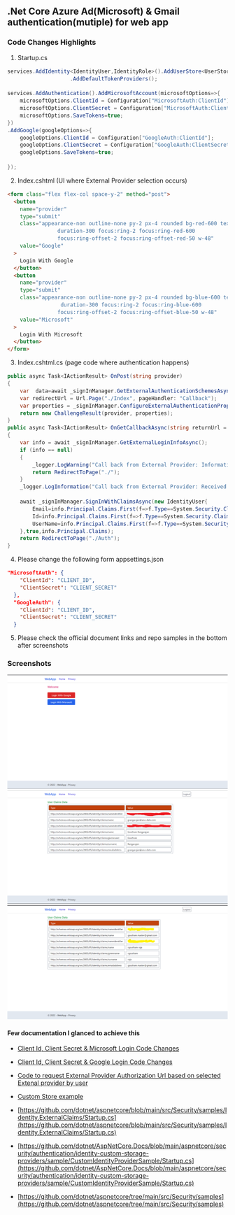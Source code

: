 ## .Net Core Azure Ad(Microsoft) & Gmail authentication(mutiple) for web app

### Code Changes Highlights

1. Startup.cs

```C#
services.AddIdentity<IdentityUser,IdentityRole>().AddUserStore<UserStore>().AddRoleStore<RoleStore>()
                    .AddDefaultTokenProviders();

services.AddAuthentication().AddMicrosoftAccount(microsoftOptions=>{
    microsoftOptions.ClientId = Configuration["MicrosoftAuth:ClientId"];
    microsoftOptions.ClientSecret = Configuration["MicrosoftAuth:ClientSecret"];
    microsoftOptions.SaveTokens=true;
})
.AddGoogle(googleOptions=>{
    googleOptions.ClientId = Configuration["GoogleAuth:ClientId"];
    googleOptions.ClientSecret = Configuration["GoogleAuth:ClientSecret"];
    googleOptions.SaveTokens=true;

});
```

2. Index.cshtml (UI where External Provider selection occurs)

```html
<form class="flex flex-col space-y-2" method="post">
  <button
    name="provider"
    type="submit"
    class="appearance-non outline-none py-2 px-4 rounded bg-red-600 text-white transition 
                duration-300 focus:ring-2 focus:ring-red-600
                focus:ring-offset-2 focus:ring-offset-red-50 w-48"
    value="Google"
  >
    Login With Google
  </button>
  <button
    name="provider"
    type="submit"
    class="appearance-non outline-none py-2 px-4 rounded bg-blue-600 text-white transition
                 duration-300 focus:ring-2 focus:ring-blue-600
                focus:ring-offset-2 focus:ring-offset-blue-50 w-48"
    value="Microsoft"
  >
    Login With Microsoft
  </button>
</form>
```

3. Index.cshtml.cs (page code where authentication happens)

```C#
public async Task<IActionResult> OnPost(string provider)
{
    var  data=await _signInManager.GetExternalAuthenticationSchemesAsync();
    var redirectUrl = Url.Page("./Index", pageHandler: "Callback");
    var properties = _signInManager.ConfigureExternalAuthenticationProperties(provider, redirectUrl);
    return new ChallengeResult(provider, properties);
}
public async Task<IActionResult> OnGetCallbackAsync(string returnUrl = null, string remoteError = null)
{
    var info = await _signInManager.GetExternalLoginInfoAsync();
    if (info == null)
    {
        _logger.LogWarning("Call back from External Provider: Information is empty");
        return RedirectToPage("./");
    }
    _logger.LogInformation("Call back from External Provider: Received Claims");

    await _signInManager.SignInWithClaimsAsync(new IdentityUser{
        Email=info.Principal.Claims.First(f=>f.Type==System.Security.Claims.ClaimTypes.Email).Value,
        Id=info.Principal.Claims.First(f=>f.Type==System.Security.Claims.ClaimTypes.NameIdentifier).Value,
        UserName=info.Principal.Claims.First(f=>f.Type==System.Security.Claims.ClaimTypes.Email).Value
    },true,info.Principal.Claims);
    return RedirectToPage("./Auth");
}
```

4. Please change the following form appsettings.json

```json
"MicrosoftAuth": {
    "ClientId": "CLIENT_ID",
    "ClientSecret": "CLIENT_SECRET"
  },
  "GoogleAuth": {
    "ClientId": "CLIENT_ID",
    "ClientSecret": "CLIENT_SECRET"
  }
```

5. Please check the official document links and repo samples in the bottom after screenshots

### Screenshots

![Screenshot](https://github.com/gouthamrangarajan/Asp.Net/blob/master/AzureAD%2BGmailAuth/Screenshot1.png)
![Screenshot](https://github.com/gouthamrangarajan/Asp.Net/blob/master/AzureAD%2BGmailAuth/Screenshot2.png)
![Screenshot](https://github.com/gouthamrangarajan/Asp.Net/blob/master/AzureAD%2BGmailAuth/Screenshot3.png)

#### Few documentation I glanced to achieve this

- [Client Id, Client Secret & Microsoft Login Code Changes](https://learn.microsoft.com/en-us/aspnet/core/security/authentication/social/microsoft-logins?view=aspnetcore-6.0)

- [Client Id, Client Secret & Google Login Code Changes](https://learn.microsoft.com/en-us/aspnet/core/security/authentication/social/google-logins?view=aspnetcore-6.0)

- [Code to request External Provider Authorization Url based on selected Extenal provider by user](https://github.com/dotnet/aspnetcore/blob/main/src/Security/samples/Identity.ExternalClaims/Pages/Account/ExternalLogin.cshtml.cs)

- [Custom Store example](https://github.com/dotnet/AspNetCore.Docs/blob/main/aspnetcore/security/authentication/identity-custom-storage-providers/sample/CustomIdentityProviderSample/CustomProvider/CustomUserStore.cs)

- [https://github.com/dotnet/aspnetcore/blob/main/src/Security/samples/Identity.ExternalClaims/Startup.cs](https://github.com/dotnet/aspnetcore/blob/main/src/Security/samples/Identity.ExternalClaims/Startup.cs)

- [https://github.com/dotnet/AspNetCore.Docs/blob/main/aspnetcore/security/authentication/identity-custom-storage-providers/sample/CustomIdentityProviderSample/Startup.cs](https://github.com/dotnet/AspNetCore.Docs/blob/main/aspnetcore/security/authentication/identity-custom-storage-providers/sample/CustomIdentityProviderSample/Startup.cs)

- [https://github.com/dotnet/aspnetcore/tree/main/src/Security/samples](https://github.com/dotnet/aspnetcore/tree/main/src/Security/samples)
